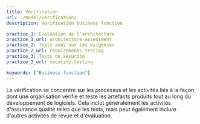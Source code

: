 ```yaml
---
title: Vérification
url: ./model/verification/
description: Vérification business function

practice_1: Évaluation de l'architecture
practice_1_url: architecture-assessment
practice_2: Tests axés sur les exigences
practice_2_url: requirements-testing
practice_3: Tests de sécurité
practice_3_url: security-testing

keywords: ["Business function"]
---
```


La vérification se concentre sur les processus et les activités liés à la façon dont une organisation vérifie et teste les artefacts produits tout au long du développement de logiciels. Cela inclut généralement les activités d'assurance qualité telles que les tests, mais peut également inclure d'autres activités de revue et d'évaluation.

